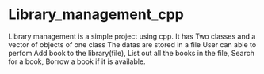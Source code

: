 # Library_management_cpp
Library management is a simple project using cpp.
It has Two classes and a vector of objects of one class
The datas are stored in a file
User can able to perfom Add book to the library(file), List out all the books in the file, Search for a book, Borrow a book if it is available.
